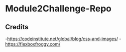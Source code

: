 # Module2Challenge-Repo

## Credits
-https://codeinstitute.net/global/blog/css-and-images/
-https://flexboxfroggy.com/